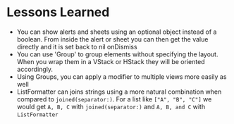 #  Lessons Learned

- You can show alerts and sheets using an optional object instead of a boolean. From inside the alert or sheet you can then get the value directly and it is set back to nil onDismiss
- You can use 'Group' to group elements without specifying the layout. When you wrap them in a VStack or HStack they will be oriented accordingly.
- Using Groups, you can apply a modifier to multiple views more easily as well
- ListFormatter can joins strings using a more natural combination when compared to `joined(separator:)`. For a list like `["A", "B", "C"]` we would get `A, B, C` with `joined(separator:)` and `A, B, and C` with `ListFormatter`
